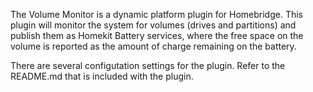The Volume Monitor is a dynamic platform plugin for Homebridge.
This plugin will monitor the system for volumes (drives and partitions) and publish them as Homekit Battery services,
where the free space on the volume is reported as the amount of charge remaining on the battery.

There are several configutation settings for the plugin. Refer to the README.md that is included with the plugin.
